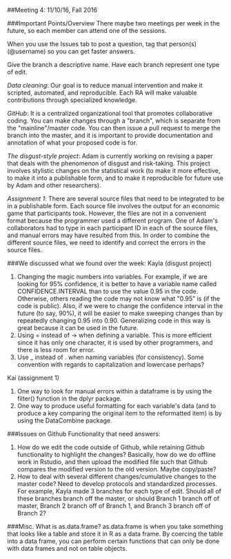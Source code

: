 ##Meeting 4: 11/10/16, Fall 2016

###Important Points/Overview
There maybe two meetings per week in the future, so each member can attend one of the sessions.

When you use the Issues tab to post a question, tag that person(s) (@username) so you can get faster answers. 

Give the branch a descriptive name. Have each branch represent one type of edit. 

*Data cleaning*: Our goal is to reduce manual intervention and make it scripted, automated, and reproducible. Each RA will make valuable contributions through specialized knowledge. 

*GitHub*: It is a centralized organizational tool that promotes collaborative coding. You can make changes through a "branch", which is separate from the "mainline"/master code. You can then issue a pull request to merge the branch into the master, and it is important to provide documentation and annotation of what your proposed code is for. 

*The disgust-style project*: Adam is currently working on revising a paper that deals with the phenomenon of disgust and risk-taking. This project involves stylistic changes on the statistical work (to make it more effective, to make it into a publishable form, and to make it reproducible for future use by Adam and other researchers). 

*Assignment 1*: There are several source files that need to be integrated to be in a publishable form. Each source file involves the output for an economic game that participants took. However, the files are not in a convenient format because the programmer used a different program. One of Adam's collaborators had to type in each participant ID in each of the source files, and manual errors may have resulted from this. In order to combine the different source files, we need to identify and correct the errors in the source files. 

###We discussed what we found over the week: 
Kayla (disgust project)
  1. Changing the magic numbers into variables. For example, if we are looking for 95% confidence, it is better to have a variable name called CONFIDENCE.INTERVAL than to use the value 0.95 in the code. Otherwise, others reading the code may not know what "0.95" is (if the code is public). Also, if we were to change the confidence interval in the future (to say, 90%), it will be easier to make sweeping changes than by repeatedly changing 0.95 into 0.90. Generalizing code in this way is great because it can be used in the future. 
  2. Using = instead of -> when defining a variable. This is more efficient since it has only one character, it is used by other programmers, and there is less room for error. 
  3. Use _ instead of . when naming variables (for consistency). Some convention with regards to capitalization and lowercase perhaps? 

Kai (assignment 1) 
  1. One way to look for manual errors within a dataframe is by using the filter() function in the dplyr package. 
  2. One way to produce useful formatting for each variable's data (and to produce a key comparing the original item to the reformatted item) is by using the DataCombine package. 

###Issues on Github Functionality that need answers:
1. How do we edit the code outside of Github, while retaining Github functionality to highlight the changes? Basically, how do we do offline work in Rstudio, and then upload the modified file such that Github compares the modified version to the old version. Maybe copy/paste? 
2. How to deal with several different changes/cumulative changes to the master code? Need to develop protocols and standardized processes. For example, Kayla made 3 branches for each type of edit. Should all of these branches branch off the master, or should Branch 1 branch off of master, Branch 2 branch off of Branch 1, and Branch 3 branch off of Branch 2? 

###Misc. 
What is as.data.frame? 
  as.data.frame is when you take something that looks like a table and store it in R as a data frame. By coercing the table into a data frame, you can perform certain functions that can only be done with data frames and not on table objects. 
